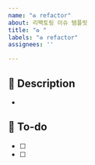 ```yaml
---
name: "♻️ refactor"
about: 리팩토링 이슈 템플릿
title: "♻️ "
labels: "♻️ refactor"
assignees: ''

---
```


## 📌 Description
- 

## 📝 To-do
- [ ] 
- [ ]
